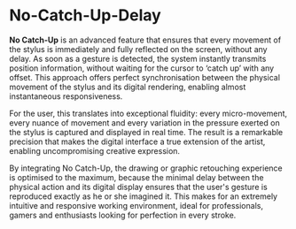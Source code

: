 # No-Catch-Up-Delay

**No Catch-Up** is an advanced feature that ensures that every movement of the stylus is immediately and fully reflected on the screen, without any delay. As soon as a gesture is detected, the system instantly transmits position information, without waiting for the cursor to ‘catch up’ with any offset. This approach offers perfect synchronisation between the physical movement of the stylus and its digital rendering, enabling almost instantaneous responsiveness.

For the user, this translates into exceptional fluidity: every micro-movement, every nuance of movement and every variation in the pressure exerted on the stylus is captured and displayed in real time. The result is a remarkable precision that makes the digital interface a true extension of the artist, enabling uncompromising creative expression.

By integrating No Catch-Up, the drawing or graphic retouching experience is optimised to the maximum, because the minimal delay between the physical action and its digital display ensures that the user's gesture is reproduced exactly as he or she imagined it. This makes for an extremely intuitive and responsive working environment, ideal for professionals, gamers and enthusiasts looking for perfection in every stroke.
